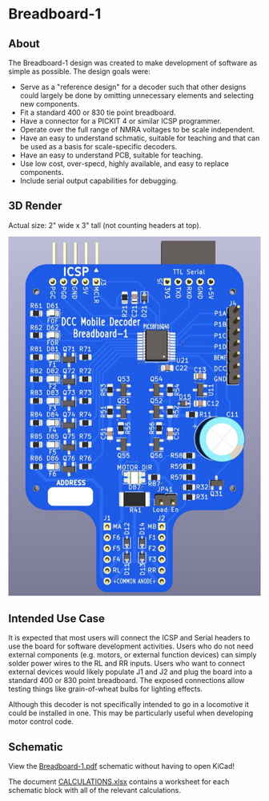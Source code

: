 # Breadboard-1

## About

The Breadboard-1 design was created to make development of software as
simple as possible.  The design goals were:

* Serve as a "reference design" for a decoder such that other designs
  could largely be done by omitting unnecessary elements and selecting
  new components.
* Fit a standard 400 or 830 tie point breadboard.
* Have a connector for a PICKIT 4 or similar ICSP programmer.
* Operate over the full range of NMRA voltages to be scale independent.
* Have an easy to understand schmatic, suitable for teaching and that
  can be used as a basis for scale-specific decoders.
* Have an easy to understand PCB, suitable for teaching.
* Use low cost, over-specd, highly available, and easy to replace components.
* Include serial output capabilities for debugging.

## 3D Render

Actual size: 2" wide x 3" tall (not counting headers at top).

![Breadboard-1 3D Render](Breadboard-1.jpg)

## Intended Use Case

It is expected that most users will connect the ICSP and Serial headers
to use the board for software development activities.  Users who do not 
need external components (e.g. motors, or external function devices) can
simply solder power wires to the RL and RR inputs.  Users who want to
connect external devices would likely populate J1 and J2 and plug the
board into a standard 400 or 830 point breadboard.  The exposed connections
allow testing things like grain-of-wheat bulbs for lighting effects.

Although this decoder is not specifically intended to go in a locomotive
it could be installed in one.  This may be particularly useful when developing
motor control code.

## Schematic

View the [Breadboard-1.pdf](Breadboard-1.pdf) schematic without
having to open KiCad!

The document [CALCULATIONS.xlsx](CALCULATIONS.xlsx) contains a worksheet
for each schematic block with all of the relevant calculations.

